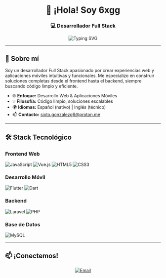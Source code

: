 <div align="center">

# 👋 ¡Hola! Soy 6xgg

### 💻 Desarrollador Full Stack

<img src="https://readme-typing-svg.herokuapp.com?font=Fira+Code&pause=1000&color=2E9EF7&center=true&vCenter=true&width=435&lines=Desarrollo+Web;Aplicaciones+M%C3%B3viles;Creando+soluciones+innovadoras" alt="Typing SVG" />

</div>

---

## 🚀 Sobre mí

Soy un desarrollador Full Stack apasionado por crear experiencias web y aplicaciones móviles intuitivas y funcionales. Me especializo en construir soluciones completas desde el frontend hasta el backend, siempre buscando código limpio y eficiente.

- 🌐 **Enfoque:** Desarrollo Web & Aplicaciones Móviles
- 💡 **Filosofía:** Código limpio, soluciones escalables
- 🌍 **Idiomas:** Español (nativo) | Inglés (técnico)
- 📫 **Contacto:** [sixto.gonzalezg6@proton.me](mailto:sixto.gonzalezg6@proton.me)

---

## 🛠️ Stack Tecnológico

### Frontend Web
![JavaScript](https://img.shields.io/badge/JavaScript-F7DF1E?style=for-the-badge&logo=javascript&logoColor=black)
![Vue.js](https://img.shields.io/badge/Vue.js-4FC08D?style=for-the-badge&logo=vue.js&logoColor=white)
![HTML5](https://img.shields.io/badge/HTML5-E34F26?style=for-the-badge&logo=html5&logoColor=white)
![CSS3](https://img.shields.io/badge/CSS3-1572B6?style=for-the-badge&logo=css3&logoColor=white)

### Desarrollo Móvil
![Flutter](https://img.shields.io/badge/Flutter-02569B?style=for-the-badge&logo=flutter&logoColor=white)
![Dart](https://img.shields.io/badge/Dart-0175C2?style=for-the-badge&logo=dart&logoColor=white)

### Backend
![Laravel](https://img.shields.io/badge/Laravel-FF2D20?style=for-the-badge&logo=laravel&logoColor=white)
![PHP](https://img.shields.io/badge/PHP-777BB4?style=for-the-badge&logo=php&logoColor=white)

### Base de Datos
![MySQL](https://img.shields.io/badge/MySQL-4479A1?style=for-the-badge&logo=mysql&logoColor=white)

---

## 📫 ¡Conectemos!

<div align="center">

[![Email](https://img.shields.io/badge/Email-sixto.gonzalezg6@proton.me-0078D4?style=for-the-badge&logo=protonmail&logoColor=white)](mailto:sixto.gonzalezg6@proton.me)

</div>
